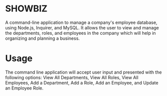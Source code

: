 # SHOWBIZ
A command-line application to manage a company's employee database, using Node.js, Inquirer, and MySQL. It allows the user to view and manage the departments, roles, and employees in the company which will help in organizing and planning a business.

# Usage
The command line application will accept user input and presented with the following options: View All Departments, View All Roles, View All Employees, Add a Department, Add a Role, Add an Employee, and Update an Employee Role.